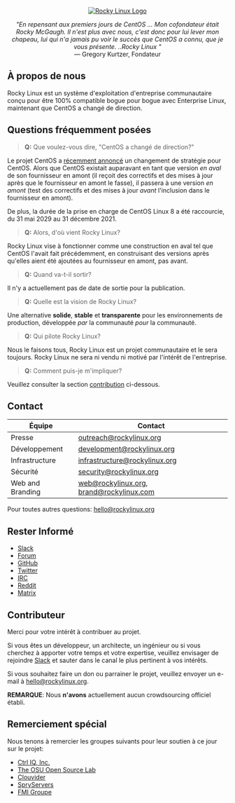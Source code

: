 <p align="center">
<a href="https://rockylinux.org/">
<img src="https://media.githubusercontent.com/media/rocky-linux/branding/main/logo-text-light%402x.png" alt="Rocky Linux Logo">
</a>
</p>

<p align="center">
<i>"En repensant aux premiers jours de CentOS ... Mon cofondateur était Rocky McGaugh. Il n'est plus avec nous, c'est donc pour lui lever mon chapeau, lui qui n'a jamais pu voir le succès que CentOS a connu, que je vous présente. ..Rocky Linux "</i><br>
— Gregory Kurtzer, Fondateur
</p>

## À propos de nous

Rocky Linux est un système d'exploitation d'entreprise communautaire conçu pour être 100% compatible bogue pour bogue avec Enterprise Linux, maintenant que CentOS a changé de direction.

## Questions fréquemment posées

> **Q:** Que voulez-vous dire, "CentOS a changé de direction?"

Le projet CentOS a [récemment annoncé](https://blog.centos.org/2020/12/future-is-centos-stream/) un changement de stratégie pour CentOS. Alors que CentOS existait auparavant en tant que version *en aval* de son fournisseur en amont (il reçoit des correctifs et des mises à jour après que le fournisseur en amont le fasse), il passera à une version *en amont* (test des correctifs et des mises à jour *avant* l'inclusion dans le fournisseur en amont).

De plus, la durée de la prise en charge de CentOS Linux 8 a été raccourcie, du 31 mai 2029 au 31 décembre 2021.

> **Q:** Alors, d'où vient Rocky Linux?

Rocky Linux vise à fonctionner comme une construction en aval tel que CentOS l'avait fait précédemment, en construisant des versions après qu'elles aient été ajoutées au fournisseur en amont, pas avant.

> **Q:** Quand va-t-il sortir?

Il n'y a actuellement pas de date de sortie pour la publication.

> **Q:** Quelle est la vision de Rocky Linux?

Une alternative **solide**, **stable** et **transparente** pour les environnements de production, développée *par* la communauté *pour* la communauté.

> **Q:** Qui pilote Rocky Linux?

Nous le faisons tous, Rocky Linux est un projet communautaire et le sera toujours. Rocky Linux ne sera ni vendu ni motivé par l'intérêt de l'entreprise.

> **Q:** Comment puis-je m'impliquer?

Veuillez consulter la section [contribution](#Contribuant) ci-dessous.

## Contact

| Équipe                        | Contact                                 |
|-------------------------------|-----------------------------------------|
| Presse                        | outreach@rockylinux.org                 |
| Développement                 | development@rockylinux.org              |
| Infrastructure                | infrastructure@rockylinux.org           |
| Sécurité                      | security@rockylinux.org                 |
| Web and Branding              | web@rockylinux.org, brand@rockylinux.com|

Pour toutes autres questions: hello@rockylinux.org

## Rester Informé

* [Slack](https://slack.rockylinux.org)
* [Forum](https://forums.rockylinux.org/)
* [GitHub](https://github.com/rocky-linux/)
* [Twitter](https://twitter.com/rocky_linux)
* [IRC](https://webchat.freenode.net/?channels=rockylinux)
* [Reddit](https://www.reddit.com/r/RockyLinux)
* [Matrix](https://matrix.to/#/+rockylinux:matrix.org)

## Contributeur

Merci pour votre intérêt à contribuer au projet.

Si vous êtes un développeur, un architecte, un ingénieur ou si vous cherchez à apporter votre temps et votre expertise, veuillez envisager de rejoindre [Slack](https://slack.rockylinux.org) et sauter dans le canal le plus pertinent à vos intérêts.

Si vous souhaitez faire un don ou parrainer le projet, veuillez envoyer un e-mail à hello@rockylinux.org. 

**REMARQUE**: Nous **n'avons** actuellement aucun crowdsourcing officiel établi.

## Remerciement spécial

Nous tenons à remercier les groupes suivants pour leur soutien à ce jour sur le projet:
* [Ctrl IQ, Inc.](https://www.ctrl-cmd.com)
* [The OSU Open Source Lab](https://osuosl.org/)
* [Clouvider](https://www.clouvider.co.uk/)
* [SpryServers](https://www.spryservers.net/)
* [FMI Groupe](https://www.fmi.fr/)
